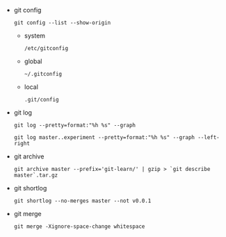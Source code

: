 -   git config

    ```
    git config --list --show-origin
    ```

    -   system
        ```
        /etc/gitconfig
        ```
    -   global
        ```
        ~/.gitconfig
        ```
    -   local
        ```
        .git/config
        ```

-   git log

    ```
    git log --pretty=format:"%h %s" --graph

    git log master..experiment --pretty=format:"%h %s" --graph --left-right
    ```

-   git archive

    ```
    git archive master --prefix='git-learn/' | gzip > `git describe master`.tar.gz
    ```

-   git shortlog

    ```
    git shortlog --no-merges master --not v0.0.1
    ```

-   git merge

    ```
    git merge -Xignore-space-change whitespace
    ```